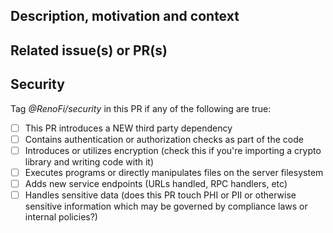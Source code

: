 ## Description, motivation and context
<!--- Describe your changes in detail -->
<!--- Why is this change required? What problem does it solve? -->

## Related issue(s) or PR(s)
<!--- GH issue number -->

## Security
Tag *@RenoFi/security* in this PR if any of the following are true:

- [ ] This PR introduces a NEW third party dependency
- [ ] Contains authentication or authorization checks as part of the code
- [ ] Introduces or utilizes encryption (check this if you're importing a crypto
library and writing code with it)
- [ ] Executes programs or directly manipulates files on the server filesystem
- [ ] Adds new service endpoints (URLs handled, RPC handlers, etc)
- [ ] Handles sensitive data (does this PR touch PHI or PII or otherwise sensitive
information which may be governed by compliance laws or internal policies?)

